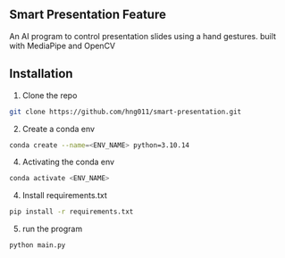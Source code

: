 ## Smart Presentation Feature
An AI program to control presentation slides using a hand gestures. built with MediaPipe and OpenCV

## Installation

1. Clone the repo
```sh
git clone https://github.com/hng011/smart-presentation.git
```

2. Create a conda env
```sh
conda create --name=<ENV_NAME> python=3.10.14
```

4. Activating the conda env
```sh
conda activate <ENV_NAME>
```

4. Install requirements.txt
```sh
pip install -r requirements.txt
```

5. run the program
```
python main.py
```
